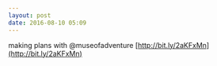 ```yaml
---
layout: post
date: 2016-08-10 05:09
---
```

making plans with @museofadventure [http://bit.ly/2aKFxMn](http://bit.ly/2aKFxMn)

